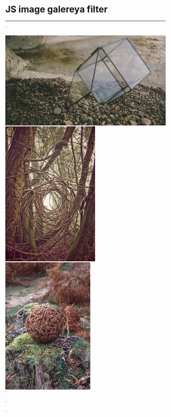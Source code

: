 # JS image galereya filter

---
`
<div id='gallery'>
	<div id="grid">
		<div data-filter="Glass"><img src="img/01_small.jpg" alt="" data-full="img/01.jpg"></div>
		<div data-filter="Nature"><img src="img/02_small.jpg" alt="" data-full="img/02.jpg"></div>
		<div data-filter="Nature"><img src="img/03_small.jpg" alt="" data-full="img/03.jpg"></div>				
	</div>
</div>
`

`
<script>
	const gallery = new Gallery({selector:'#grid', duration:500});
	const gallery_filter = new Filter({selector:'#grid', column:4, duration:1000 });
	window.onload = function() {
		galleryInit();	
	}
</script>
`
